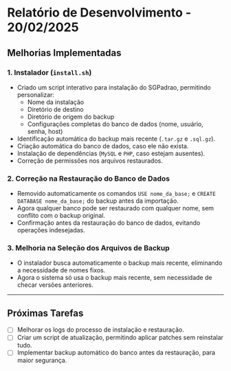 # Relatório de Desenvolvimento - 20/02/2025

## Melhorias Implementadas

### 1. Instalador (`install.sh`)
- Criado um script interativo para instalação do SGPadrao, permitindo personalizar:
  - Nome da instalação
  - Diretório de destino
  - Diretório de origem do backup
  - Configurações completas do banco de dados (nome, usuário, senha, host)
- Identificação automática do backup mais recente (`.tar.gz` e `.sql.gz`).
- Criação automática do banco de dados, caso ele não exista.
- Instalação de dependências (`MySQL` e `PHP`, caso estejam ausentes).
- Correção de permissões nos arquivos restaurados.

### 2. Correção na Restauração do Banco de Dados
- Removido automaticamente os comandos `USE nome_da_base;` e `CREATE DATABASE nome_da_base;` do backup antes da importação.
- Agora qualquer banco pode ser restaurado com qualquer nome, sem conflito com o backup original.
- Confirmação antes da restauração do banco de dados, evitando operações indesejadas.

### 3. Melhoria na Seleção dos Arquivos de Backup
- O instalador busca automaticamente o backup mais recente, eliminando a necessidade de nomes fixos.
- Agora o sistema só usa o backup mais recente, sem necessidade de checar versões anteriores.

---

## Próximas Tarefas

- [ ] Melhorar os logs do processo de instalação e restauração.
- [ ] Criar um script de atualização, permitindo aplicar patches sem reinstalar tudo.
- [ ] Implementar backup automático do banco antes da restauração, para maior segurança.
